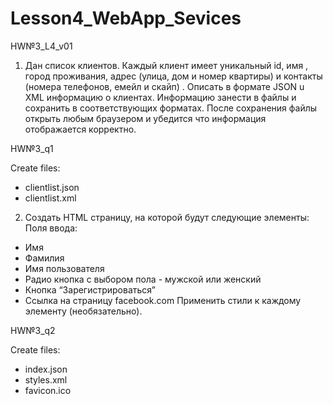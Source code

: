 # Lesson4_WebApp_Sevices
HW№3_L4_v01

1.	Дан список клиентов. Каждый клиент имеет уникальный id,  имя , город проживания, адрес (улица, дом и номер квартиры) и контакты (номера телефонов, емейл и скайп) . Описать в формате JSON u XML информацию о клиентах. Информацию занести в файлы и сохранить в соответствующих форматах. После сохранения файлы открыть любым браузером и убедится что информация отображается корректно. 

HW№3_q1

Create files:
- clientlist.json
- clientlist.xml



2.	Создать HTML страницу, на которой будут следующие элементы: 
   Поля ввода: 
   -   Имя 
   -   Фамилия 
   -   Имя пользователя
   -   Радио кнопка с выбором пола - мужской или женский 
   -   Кнопка “Зарегистрироваться”
   -   Ссылка на страницу  facebook.com
Применить стили к каждому элементу (необязательно).

HW№3_q2

Create files:
- index.json
- styles.xml
- favicon.ico
